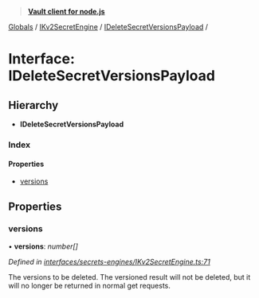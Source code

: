 > **[Vault client for node.js](../README.md)**

[Globals](../globals.md) / [IKv2SecretEngine](../modules/ikv2secretengine.md) / [IDeleteSecretVersionsPayload](ikv2secretengine.ideletesecretversionspayload.md) /

# Interface: IDeleteSecretVersionsPayload

## Hierarchy

* **IDeleteSecretVersionsPayload**

### Index

#### Properties

* [versions](ikv2secretengine.ideletesecretversionspayload.md#versions)

## Properties

###  versions

• **versions**: *number[]*

*Defined in [interfaces/secrets-engines/IKv2SecretEngine.ts:71](https://github.com/theogravity/vault-tacular/blob/7a596ac/src/interfaces/secrets-engines/IKv2SecretEngine.ts#L71)*

The versions to be deleted. The versioned result will not be deleted, but it will no longer be
returned in normal get requests.